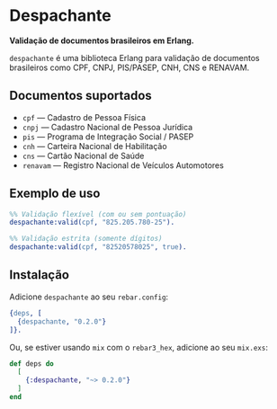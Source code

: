 # Despachante

**Validação de documentos brasileiros em Erlang.**

`despachante` é uma biblioteca Erlang para validação de documentos brasileiros como CPF, CNPJ, PIS/PASEP, CNH, CNS e RENAVAM.  

## Documentos suportados

- `cpf` — Cadastro de Pessoa Física  
- `cnpj` — Cadastro Nacional de Pessoa Jurídica  
- `pis` — Programa de Integração Social / PASEP  
- `cnh` — Carteira Nacional de Habilitação  
- `cns` — Cartão Nacional de Saúde  
- `renavam` — Registro Nacional de Veículos Automotores

## Exemplo de uso

```erlang
%% Validação flexível (com ou sem pontuação)
despachante:valid(cpf, "825.205.780-25").

%% Validação estrita (somente dígitos)
despachante:valid(cpf, "82520578025", true).
```

## Instalação

Adicione `despachante` ao seu `rebar.config`:

```erlang
{deps, [
  {despachante, "0.2.0"}
]}.
```

Ou, se estiver usando `mix` com o `rebar3_hex`, adicione ao seu `mix.exs`:

```elixir
def deps do
  [
    {:despachante, "~> 0.2.0"}
  ]
end
```
